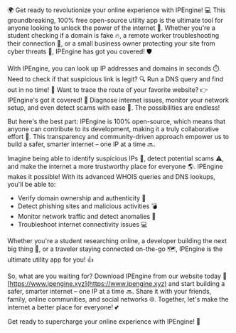 🌍️ Get ready to revolutionize your online experience with IPEngine! 💻 This groundbreaking, 100% free open-source utility app is the ultimate tool for anyone looking to unlock the power of the internet 📡. Whether you're a student checking if a domain is fake 🔥, a remote worker troubleshooting their connection 🚀, or a small business owner protecting your site from cyber threats 💪, IPEngine has got you covered! 🛡️

With IPEngine, you can look up IP addresses and domains in seconds ⏱️. Need to check if that suspicious link is legit? 🔍 Run a DNS query and find out in no time! 💨 Want to trace the route of your favorite website? 👉 IPEngine's got it covered! 📍 Diagnose internet issues, monitor your network setup, and even detect scams with ease 🚫. The possibilities are endless!

But here's the best part: IPEngine is 100% open-source, which means that anyone can contribute to its development, making it a truly collaborative effort 💪. This transparency and community-driven approach empower us to build a safer, smarter internet – one IP at a time 🔜.

Imagine being able to identify suspicious IPs 🚨, detect potential scams ⚠️, and make the internet a more trustworthy place for everyone 🌎. IPEngine makes it possible! With its advanced WHOIS queries and DNS lookups, you'll be able to:

* Verify domain ownership and authenticity 🔑
* Detect phishing sites and malicious activities 💣
* Monitor network traffic and detect anomalies 👀
* Troubleshoot internet connectivity issues 💻

Whether you're a student researching online, a developer building the next big thing 🚀, or a traveler staying connected on-the-go 🗺️, IPEngine is the ultimate utility app for you! 👍

So, what are you waiting for? Download IPEngine from our website today 📲 [https://www.ipengine.xyz](https://www.ipengine.xyz) and start building a safer, smarter internet – one IP at a time 🔜. Share it with your friends, family, online communities, and social networks 🌐. Together, let's make the internet a better place for everyone! 💕

Get ready to supercharge your online experience with IPEngine! 🚀